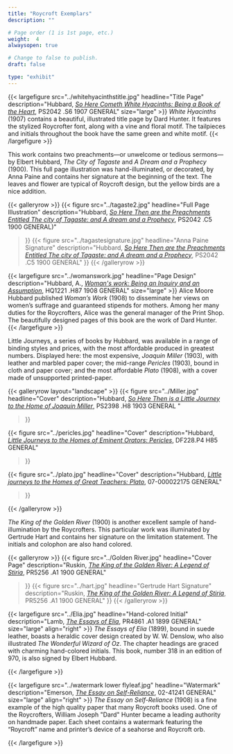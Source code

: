 ```yaml
---
title: "Roycroft Exemplars"
description: ""

# Page order (1 is 1st page, etc.)
weight:  4
alwaysopen: true

# Change to false to publish.
draft: false

type: "exhibit"
---
```


{{< largefigure src="../whitehyacinthstitle.jpg"
                headline="Title Page"
                description="Hubbard, *[So Here Cometh White Hyacinths: Being a Book of the Heart](https://bc-primo.hosted.exlibrisgroup.com/primo-explore/fulldisplay?docid=ALMA-BC21334388030001021&context=L&vid=bclib_new&search_scope=lib_BURNS&tab=bcl_only&lang=en_US)*, PS2042 .S6 1907 GENERAL"
                size="large" >}}
*White Hyacinths* (1907) contains a beautiful, illustrated title page by Dard Hunter. It features the stylized Roycrofter font, along with a vine and floral motif. The tailpieces and initials throughout the book have the same green and white motif.
{{< /largefigure >}}


This work contains two preachments—or unwelcome or tedious sermons—by Elbert Hubbard, *The City of Tagaste* and *A Dream and a Prophecy* (1900). This full page illustration was hand-illuminated, or decorated, by Anna Paine and contains her signature at the beginning of the text. The leaves and flower are typical of Roycroft design, but the yellow birds are a nice addition.

{{< galleryrow >}}
{{< figure src="../tagaste2.jpg"
           headline="Full Page Illustration"
           description="Hubbard, *[So Here Then are the Preachments Entitled The city of Tagaste: and A dream and a Prophecy](https://bc-primo.hosted.exlibrisgroup.com/primo-explore/fulldisplay?docid=ALMA-BC21327955940001021&context=L&vid=bclib_new&search_scope=lib_BURNS&tab=bcl_only&lang=en_US)*, PS2042 .C5 1900 GENERAL)"
>}}
{{< figure src="../tagastesignature.jpg"
           headline="Anna Paine Signature"
           description="Hubbard, *[So Here Then are the Preachments Entitled The city of Tagaste: and A dream and a Prophecy](https://bc-primo.hosted.exlibrisgroup.com/primo-explore/fulldisplay?docid=ALMA-BC21327955940001021&context=L&vid=bclib_new&search_scope=lib_BURNS&tab=bcl_only&lang=en_US)*, PS2042 .C5 1900 GENERAL"
>}}
{{< /galleryrow >}}


{{< largefigure src="../womanswork.jpg"
                headline="Page Design"
                description="Hubbard, A., *[Woman's work: Being an Inquiry and an Assumption](https://bc-primo.hosted.exlibrisgroup.com/primo-explore/fulldisplay?docid=ALMA-BC21364553120001021&context=L&vid=bclib_new&search_scope=lib_BURNS&tab=bcl_only&lang=en_US)*, HQ1221 .H87 1908 GENERAL"
                size="large" >}}
Alice Moore Hubbard published *Woman’s Work* (1908) to disseminate her views on women’s suffrage and guaranteed stipends for mothers. Among her many duties for the Roycrofters, Alice was the general manager of the Print Shop. The beautifully designed pages of this book are the work of Dard Hunter.
{{< /largefigure >}}

Little Journeys, a series of books by Hubbard, was available in a range of binding styles and prices, with the most affordable produced in greatest numbers. Displayed here: the most expensive, *Joaquin Miller* (1903), with leather and marbled paper cover; the mid-range *Pericles* (1903), bound in cloth and paper cover; and the most affordable *Plato* (1908), with a cover made of unsupported printed-paper.

{{< galleryrow layout="landscape" >}}
{{< figure src="../Miller.jpg"
           headline="Cover"
           description="Hubbard, *[So Here Then is a Little Journey to the Home of Joaquin Miller](https://bc-primo.hosted.exlibrisgroup.com/primo-explore/fulldisplay?docid=ALMA-BC21320319070001021&context=L&vid=bclib_new&search_scope=lib_BURNS&tab=bcl_only&lang=en_US)*, PS2398 .H8 1903 GENERAL "
>}}

{{< figure src="../pericles.jpg"
           headline="Cover"
           description="Hubbard, *[Little Journeys to the Homes of Eminent Orators: Pericles](https://bc-primo.hosted.exlibrisgroup.com/primo-explore/fulldisplay?docid=ALMA-BC21339974320001021&context=L&vid=bclib_new&search_scope=lib_BURNS&tab=bcl_only&lang=en_US)*, DF228.P4 H85 GENERAL"
>}}

{{< figure src="../plato.jpg"
           headline="Cover"
           description="Hubbard, *[Little journeys to the Homes of Great Teachers: Plato](https://bc-primo.hosted.exlibrisgroup.com/primo-explore/fulldisplay?docid=ALMA-BC21335517720001021&context=L&vid=bclib_new&search_scope=lib_BURNS&tab=bcl_only&lang=en_US)*, 07-000022175 GENERAL"
>}}

{{< /galleryrow >}}


*The King of the Golden River* (1900) is another excellent sample of hand-illumination by the Roycrofters. This particular work was illuminated by Gertrude Hart and contains her signature on the limitation statement. The initials and colophon are also hand colored.

{{< galleryrow >}}
{{< figure src="../Golden River.jpg"
           headline="Cover Page"
           description="Ruskin, *[The King of the Golden River: A Legend of Stiria](https://bc-primo.hosted.exlibrisgroup.com/primo-explore/fulldisplay?docid=ALMA-BC21348196140001021&context=L&vid=bclib_new&search_scope=lib_BURNS&tab=bcl_only&lang=en_US)*, PR5256 .A1 1900 GENERAL"
>}}
{{< figure src="../hart.jpg"
           headline="Gertrude Hart Signature"
           description="Ruskin, *[The King of the Golden River: A Legend of Stiria](https://bc-primo.hosted.exlibrisgroup.com/primo-explore/fulldisplay?docid=ALMA-BC21348196140001021&context=L&vid=bclib_new&search_scope=lib_BURNS&tab=bcl_only&lang=en_US)*, PR5256 .A1 1900 GENERAL"
>}}
{{< /galleryrow >}}


{{< largefigure src="../Elia.jpg"
                headline="Hand-colored Initial"
				description="Lamb, *[The Essays of Elia](https://bc-primo.hosted.exlibrisgroup.com/primo-explore/fulldisplay?docid=ALMA-BC21327955630001021&context=L&vid=bclib_new&search_scope=lib_BURNS&tab=bcl_only&lang=en_US)*, PR4861 .A1 1899 GENERAL"
                size="large"
                align="right" >}}
*The Essays of Elia* (1899), bound in suede leather, boasts a heraldic cover design created by W. W. Denslow, who also illustrated *The Wonderful Wizard of Oz*. The chapter headings are graced with charming hand-colored initials. This book, number 318 in an edition of 970, is also signed by Elbert Hubbard.

{{< /largefigure >}}

{{< largefigure src="../watermark lower flyleaf.jpg"
                headline="Watermark"
				description="Emerson, *[The Essay on Self-Reliance](https://bc-primo.hosted.exlibrisgroup.com/primo-explore/fulldisplay?docid=ALMA-BC21356191730001021&context=L&vid=bclib_new&search_scope=lib_BURNS&tab=bcl_only&lang=en_US)*, 02-41241 GENERAL"
                size="large"
                align="right" >}}
*The Essay on Self-Reliance* (1908) is a fine example of the high quality paper that many Roycroft books used. One of the Roycrofters, William Joseph "Dard" Hunter became a leading authority on handmade paper. Each sheet contains a watermark featuring the “Roycroft” name and printer’s device of a seahorse and Roycroft orb.

{{< /largefigure >}}
